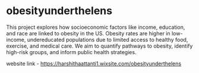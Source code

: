 # obesityunderthelens
This project explores how socioeconomic factors like income, education, and race are linked to obesity in the US. Obesity rates are higher in low-income, undereducated populations due to limited access to healthy food, exercise, and medical care. We aim to quantify pathways to obesity, identify high-risk groups, and inform public health strategies.

website link - https://harshithaattanti1.wixsite.com/obesityunderthelens
